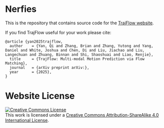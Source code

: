 # Nerfies

This is the repository that contains source code for the [TrajFlow website]().

If you find TrajFlow useful for your work please cite:
```
@article {yan2025trajflow,
  author    = {Yan, Qi and Zhang, Brian and Zhang, Yutong and Yang, Daniel and White, Joshua and Chen, Di and Liu, Jiachao and Liu, Langechuan and Zhuang, Binnan and Shi, Shaoshuai and Liao, Renjie},
  title     = {TrajFlow: Multi-modal Motion Prediction via Flow Matching},
  journal   = {arXiv preprint arXiv:},
  year      = {2025},
}
```

# Website License
<a rel="license" href="http://creativecommons.org/licenses/by-sa/4.0/"><img alt="Creative Commons License" style="border-width:0" src="https://i.creativecommons.org/l/by-sa/4.0/88x31.png" /></a><br />This work is licensed under a <a rel="license" href="http://creativecommons.org/licenses/by-sa/4.0/">Creative Commons Attribution-ShareAlike 4.0 International License</a>.

